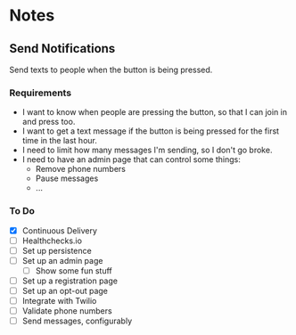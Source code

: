# Notes

## Send Notifications

Send texts to people when the button is being pressed.

### Requirements

- I want to know when people are pressing the button, so that I can join in and press too.
- I want to get a text message if the button is being pressed for the first time in the last hour.
- I need to limit how many messages I'm sending, so I don't go broke.
- I need to have an admin page that can control some things:
  - Remove phone numbers
  - Pause messages
  - ...

### To Do

- [x] Continuous Delivery
- [ ] Healthchecks.io
- [ ] Set up persistence
- [ ] Set up an admin page 
  - [ ] Show some fun stuff
- [ ] Set up a registration page
- [ ] Set up an opt-out page
- [ ] Integrate with Twilio
- [ ] Validate phone numbers
- [ ] Send messages, configurably
